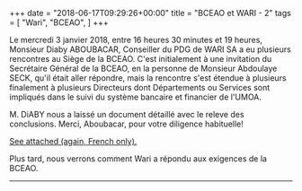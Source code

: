 +++
date = "2018-06-17T09:29:26+00:00"
title = "BCEAO et WARI - 2"
tags = [
    "Wari",
    "BCEAO",
]
+++

Le mercredi 3 janvier 2018, entre 16 heures 30 minutes et 19 heures, Monsieur Diaby ABOUBACAR, Conseiller du PDG de WARI SA a eu plusieurs rencontres au Siège de la BCEAO. C'est initialement à une invitation du Secrétaire Général de la BCEAO, en la personne de Monsieur Abdoulaye SECK, qu'il était aller répondre, mais la rencontre s'est étendue à plusieurs finalement à plusieurs Directeurs dont Départements ou Services sont impliqués dans le suivi du système bancaire et financier de l'UMOA.

M. DiABY nous a laissé un document détaillé avec le releve des conclusions. Merci, Aboubacar, pour votre diligence habituelle!

[See attached (again, French only).](https://res.cloudinary.com/vincentstradic/image/upload/v1525873895/work/RELEVE_DES_CONCLUSIONS_DE_LA_RENCONTRE_AVEC_LE_SECRETAIRE_GENRAL_DE_LA_BCEAO_FICHE_9_.doc.pdf)

<!--more-->

Plus tard, nous verrons comment Wari a répondu aux exigences de la BCEAO.

<hr>
